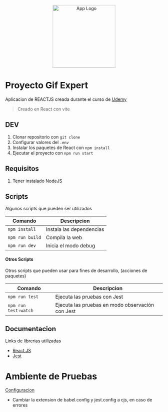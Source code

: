 <p align="center">
  <a href="https://react.dev/" target="blank">
  <img src="https://cdn.hashnode.com/res/hashnode/image/upload/v1647490619965/P1dsNgj-f1.png" width="200" alt="App Logo" /></a>
</p>

# Proyecto Gif Expert

Aplicacion de REACTJS creada durante el curso de [Udemy](https://www.udemy.com/course/react-cero-experto/)

> Creado en React con vite

## DEV

1. Clonar repositorio con `git clone`
2. Configurar valores del `.env`
3. Instalar los paquetes de React con `npm install`
4. Ejecutar el proyecto con `npm run start`

## Requisitos

1. Tener instalado NodeJS

## Scripts

Algunos scripts que pueden ser utilizados

| Comando         | Descripcion              |
| --------------- | ------------------------ |
| `npm install`   | Instala las dependencias |
| `npm run build` | Compila la web           |
| `npm run dev`   | Inicia el modo debug     |

#### Otros Scripts

Otros scripts que pueden usar para fines de desarrollo, (acciones de paquetes)

| Comando              | Descripcion                                      |
| -------------------- | ------------------------------------------------ |
| `npm run test`       | Ejecuta las pruebas con Jest                     |
| `npm run test:watch` | Ejecuta las pruebas en modo observación con Jest |

## Documentacion

Links de librerias utilizadas

- [React JS](https://react.dev/)
- [Jest](https://jestjs.io/)

# Ambiente de Pruebas

[Configuracion](https://gist.github.com/Klerith/ca7e57fae3c9ab92ad08baadc6c26177)

- Cambiar la extension de babel.config y jest.config a cjs, en caso de errores
